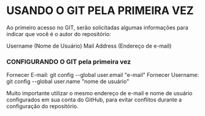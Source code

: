 # USANDO O GIT PELA PRIMEIRA VEZ
Ao primeiro acesso no GIT, serão solicitadas algumas informações para indicar que você é o autor do repositório:

Username (Nome de Usuário)
Mail Address (Endereço de e-mail)

### CONFIGURANDO O GIT pela primeira vez

Fornecer E-mail: git config --global user.email "e-mail"
Fornecer Username: git config --global user.name "nome de usuário"

Muito importante utilizar o mesmo endereço de e-mail e nome de usuário configurados em sua conta do GitHub, para evitar conflitos durante a configuração do repositório.